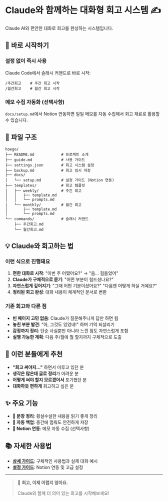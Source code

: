 # Claude와 함께하는 대화형 회고 시스템 ✍️

Claude AI와 편안한 대화로 회고를 완성하는 시스템입니다.

## 🚀 바로 시작하기

### 설정 없이 즉시 사용

Claude Code에서 슬래시 커맨드로 바로 시작:

```
/주간회고    # 주간 회고 시작
/월간회고    # 월간 회고 시작
```

### 메모 수집 자동화 (선택사항)

`docs/setup.md`에서 Notion 연동하면 일일 메모를 자동 수집해서 회고 재료로 활용할 수 있습니다.

## 📁 파일 구조

```
hoego/
├── README.md            # 프로젝트 소개
├── guide.md             # 사용 가이드
├── settings.json        # 회고 시스템 설정
├── backup.md            # 회고 임시 저장
├── docs/
│   └── setup.md         # 설정 가이드 (Notion 연동)
├── templates/           # 회고 템플릿
│   ├── weekly/          # 주간 회고
│   │   ├── template.md
│   │   └── prompts.md
│   └── monthly/         # 월간 회고
│       ├── template.md
│       └── prompts.md
└── commands/            # 슬래시 커맨드
    ├── 주간회고.md
    └── 월간회고.md
```

## 💡 Claude와 회고하는 법

### 이런 식으로 진행돼요

1. **편한 대화로 시작**: "이번 주 어땠어요?" → "음... 힘들었어"
2. **Claude가 구체적으로 묻기**: "어떤 부분이 힘드셨나요?"
3. **자연스럽게 깊어지기**: "그때 어떤 기분이셨어요?" "다음엔 어떻게 하실 거예요?"
4. **정리된 회고 완성**: 대화 내용이 체계적인 문서로 변환

### 기존 회고와 다른 점

- **빈 페이지 고민 없음**: Claude가 질문해주니까 답만 하면 됨
- **놓친 부분 발견**: "아, 그것도 있었네!" 하며 기억 되살리기
- **감정까지 정리**: 단순 사실뿐만 아니라 느낀 점도 자연스럽게 포함
- **실행 가능한 계획**: 다음 주/월에 뭘 할지까지 구체적으로 도출

## 🎯 이런 분들에게 추천

- **"회고 써야지..."** 하면서 미루고 있던 분
- **생각은 많은데 글로 정리**가 어려운 분
- **어떻게 써야 할지 모르겠어서** 포기했던 분
- **대화하듯 편하게** 회고하고 싶은 분

## ✨ 주요 기능

- **💬 문장 정리**: 횡설수설한 내용을 읽기 좋게 정리
- **💾 자동 백업**: 중간에 멈춰도 안전하게 저장
- **🔗 Notion 연동**: 메모 자동 수집 (선택사항)

## 📚 자세한 사용법

- **[상세 가이드](guide.md)**: 구체적인 사용법과 실제 대화 예시
- **[설정 가이드](docs/setup.md)**: Notion 연동 및 고급 설정

---

> 💬 **회고, 이제 어렵지 않아요.**
>
> Claude와 함께 더 의미 있는 회고를 시작해보세요!
